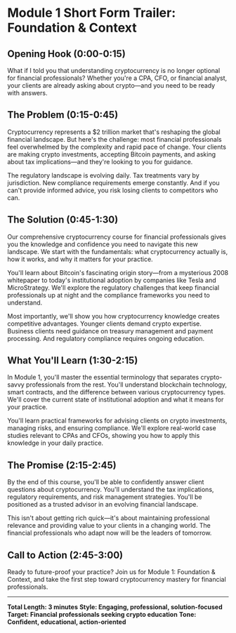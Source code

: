 # Module 1 Short Form Trailer: Foundation & Context

## Opening Hook (0:00-0:15)

What if I told you that understanding cryptocurrency is no longer optional for financial professionals? Whether you're a CPA, CFO, or financial analyst, your clients are already asking about crypto—and you need to be ready with answers.

## The Problem (0:15-0:45)

Cryptocurrency represents a $2 trillion market that's reshaping the global financial landscape. But here's the challenge: most financial professionals feel overwhelmed by the complexity and rapid pace of change. Your clients are making crypto investments, accepting Bitcoin payments, and asking about tax implications—and they're looking to you for guidance.

The regulatory landscape is evolving daily. Tax treatments vary by jurisdiction. New compliance requirements emerge constantly. And if you can't provide informed advice, you risk losing clients to competitors who can.

## The Solution (0:45-1:30)

Our comprehensive cryptocurrency course for financial professionals gives you the knowledge and confidence you need to navigate this new landscape. We start with the fundamentals: what cryptocurrency actually is, how it works, and why it matters for your practice.

You'll learn about Bitcoin's fascinating origin story—from a mysterious 2008 whitepaper to today's institutional adoption by companies like Tesla and MicroStrategy. We'll explore the regulatory challenges that keep financial professionals up at night and the compliance frameworks you need to understand.

Most importantly, we'll show you how cryptocurrency knowledge creates competitive advantages. Younger clients demand crypto expertise. Business clients need guidance on treasury management and payment processing. And regulatory compliance requires ongoing education.

## What You'll Learn (1:30-2:15)

In Module 1, you'll master the essential terminology that separates crypto-savvy professionals from the rest. You'll understand blockchain technology, smart contracts, and the difference between various cryptocurrency types. We'll cover the current state of institutional adoption and what it means for your practice.

You'll learn practical frameworks for advising clients on crypto investments, managing risks, and ensuring compliance. We'll explore real-world case studies relevant to CPAs and CFOs, showing you how to apply this knowledge in your daily practice.

## The Promise (2:15-2:45)

By the end of this course, you'll be able to confidently answer client questions about cryptocurrency. You'll understand the tax implications, regulatory requirements, and risk management strategies. You'll be positioned as a trusted advisor in an evolving financial landscape.

This isn't about getting rich quick—it's about maintaining professional relevance and providing value to your clients in a changing world. The financial professionals who adapt now will be the leaders of tomorrow.

## Call to Action (2:45-3:00)

Ready to future-proof your practice? Join us for Module 1: Foundation & Context, and take the first step toward cryptocurrency mastery for financial professionals.

---

**Total Length: 3 minutes**
**Style: Engaging, professional, solution-focused**
**Target: Financial professionals seeking crypto education**
**Tone: Confident, educational, action-oriented** 